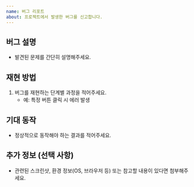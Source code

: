 ```yaml
---
name: 버그 리포트
about: 프로젝트에서 발생한 버그를 신고합니다.
---
```


## 버그 설명

- 발견된 문제를 간단히 설명해주세요.

## 재현 방법

1. 버그를 재현하는 단계별 과정을 적어주세요.
   - 예: 특정 버튼 클릭 시 에러 발생

## 기대 동작

- 정상적으로 동작해야 하는 결과를 적어주세요.

## 추가 정보 (선택 사항)

- 관련된 스크린샷, 환경 정보(OS, 브라우저 등) 또는 참고할 내용이 있다면 첨부해주세요.
